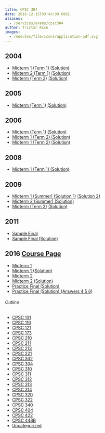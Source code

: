 ```yaml
---
title: CPSC 304
date: 2016-12-15T03:43:00.000Z
aliases:
  - /services/exams/cpsc304
author: Tristan Rice
images:
  - /modules/file/icons/application-pdf.svg
---
```


2004
----

* [Midterm 1 (Term 1)](/files/exams/2004/cs304-2004-t1-midterm1.pdf) [(Solution)](/files/exams/2004/cs304-2004-t1-midterm1-solution.pdf)
* [Midterm 2 (Term 1)](/files/exams/2004/cs304-2004-t1-midterm2.pdf) [(Solution)](/files/exams/2004/cs304-2004-t1-midterm2-solution.pdf)
* [Midterm (Term 2)](/files/exams/2004/cs304-2004-t2-midterm.pdf) [(Solution)](/files/exams/2004/cs304-2004-t2-midterm-solution.pdf)

2005
----

* [Midterm (Term 1)](/files/exams/2005/cs304-2005-t1-midterm.pdf) [(Solution)](/files/exams/2005/cs304-2005-t1-midterm-solution.pdf)

2006
----

* [Midterm (Term 1)](/files/exams/2006/cs304-2006-t1-midterm.pdf) [(Solution)](/files/exams/2006/cs304-2006-t1-midterm-solution.pdf)
* [Midterm 1 (Term 2) (Solution)](/files/exams/2006/cs304-2006-t2-midterm1-solution.pdf)
* [Midterm 1 (Term 2)](/files/exams/2006/cs304-2006-t2-midterm2.pdf) [(Solution)](/files/exams/2006/cs304-2006-t2-midterm2-solution.pdf)

2008
----

* [Midterm 1 (Term 1) (Solution)](/files/exams/2008/cs304-2008-t1-midterm1-solution.pdf)

2009
----

* [Midterm 1 (Summer) (Solution 1)](/files/exams/2009/cs304-2009-s-midterm1-solution1.pdf) [(Solution 2)](/files/exams/2009/cs304-2009-s-midterm1-solution2.pdf)
* [Midterm 2 (Summer) (Solution)](/files/exams/2009/cs304-2009-s-midterm2-solution.pdf)
* [Midterm (Term 2)](/files/exams/2009/cs304-2009-t2-midterm.pdf) [(Solution)](/files/exams/2009/cs304-2009-t2-midterm-solution.pdf)

2011
----

*   [Sample Final](https://web.archive.org/web/20120417112004/http://www.ugrad.cs.ubc.ca/~cs304/2011W2/practice-questions/practice-final-no-answers.pdf)
*   [Sample Final (Solution)](https://web.archive.org/web/20120417062344/http://www.ugrad.cs.ubc.ca/~cs304/2011W2/practice-questions/practice-final-with-answers.pdf)

2016 [Course Page](https://web.archive.org/web/20161206040626/https://www.ugrad.cs.ubc.ca/~cs304/2016W1/practice-questions/exercises.html)
------------------------------------------------------------------------------------------------------------------------------------------

*   [Midterm 1](https://ubccsss.org/files/304-2016-mt1.pdf)
*   [Midterm 1 (Solution)](https://ubccsss.org/files/304-2016-mt1-sol.pdf)
*   [Midterm 2](https://ubccsss.org/files/304-2016-mt2.pdf)
*   [Midterm 2 (Solution)](https://ubccsss.org/files/304-2016-mt2-sol.pdf)
*   [Practice Final (Solution)](https://ubccsss.org/files/304-2016-SampleFinal.pdf)
*   [Practice Final (Solution) (Answers 4 5 6)](https://ubccsss.org/files/304-2016-SampleFinalAppendixAnswers456.pdf)

###### Outline
* [CPSC 101](/services/exams/cpsc101)
* [CPSC 110](/services/exams/cpsc110)
* [CPSC 121](/services/exams/cpsc121)
* [CPSC 173](/services/exams/cpsc173)
* [CPSC 210](/services/exams/cpsc210)
* [CPSC 211](/services/exams/cpsc211)
* [CPSC 213](/services/exams/cpsc213)
* [CPSC 221](/services/exams/cpsc221)
* [CPSC 302](/services/exams/cpsc302)
* [CPSC 304](/services/exams/cpsc304)
* [CPSC 310](/services/exams/cpsc310)
* [CPSC 311](/services/exams/cpsc311)
* [CPSC 312](/services/exams/cpsc312)
* [CPSC 313](/services/exams/cpsc313)
* [CPSC 314](/services/exams/cpsc314)
* [CPSC 320](/services/exams/cpsc320)
* [CPSC 322](/services/exams/cpsc322)
* [CPSC 340](/services/exams/cpsc340)
* [CPSC 404](/services/exams/cpsc404)
* [CPSC 422](/services/exams/cpsc422)
* [CPSC 448B](/services/exams/cpsc448B)
* [Uncategorized](/services/exams/uncategorized)
